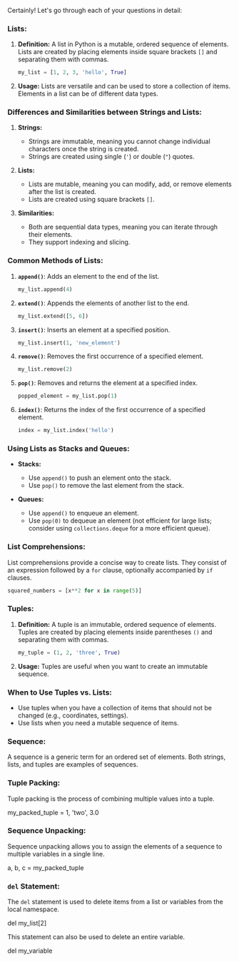 Certainly! Let's go through each of your questions in detail:

### Lists:

1. **Definition:** A list in Python is a mutable, ordered sequence of elements. Lists are created by placing elements inside square brackets `[]` and separating them with commas.

    ```python
    my_list = [1, 2, 3, 'hello', True]
    ```

2. **Usage:** Lists are versatile and can be used to store a collection of items. Elements in a list can be of different data types.

### Differences and Similarities between Strings and Lists:

1. **Strings:**
   - Strings are immutable, meaning you cannot change individual characters once the string is created.
   - Strings are created using single (`'`) or double (`"`) quotes.
  
2. **Lists:**
   - Lists are mutable, meaning you can modify, add, or remove elements after the list is created.
   - Lists are created using square brackets `[]`.

3. **Similarities:**
   - Both are sequential data types, meaning you can iterate through their elements.
   - They support indexing and slicing.

### Common Methods of Lists:

1. **`append()`**: Adds an element to the end of the list.
   ```python
   my_list.append(4)
   ```

2. **`extend()`**: Appends the elements of another list to the end.
   ```python
   my_list.extend([5, 6])
   ```

3. **`insert()`**: Inserts an element at a specified position.
   ```python
   my_list.insert(1, 'new_element')
   ```

4. **`remove()`**: Removes the first occurrence of a specified element.
   ```python
   my_list.remove(2)
   ```

5. **`pop()`**: Removes and returns the element at a specified index.
   ```python
   popped_element = my_list.pop(1)
   ```

6. **`index()`**: Returns the index of the first occurrence of a specified element.
   ```python
   index = my_list.index('hello')
   ```

### Using Lists as Stacks and Queues:

- **Stacks:**
  - Use `append()` to push an element onto the stack.
  - Use `pop()` to remove the last element from the stack.

- **Queues:**
  - Use `append()` to enqueue an element.
  - Use `pop(0)` to dequeue an element (not efficient for large lists; consider using `collections.deque` for a more efficient queue).

### List Comprehensions:

List comprehensions provide a concise way to create lists. They consist of an expression followed by a `for` clause, optionally accompanied by `if` clauses.

```python
squared_numbers = [x**2 for x in range(5)]
```

### Tuples:

1. **Definition:** A tuple is an immutable, ordered sequence of elements. Tuples are created by placing elements inside parentheses `()` and separating them with commas.

    ```python
    my_tuple = (1, 2, 'three', True)
    ```

2. **Usage:** Tuples are useful when you want to create an immutable sequence.

### When to Use Tuples vs. Lists:

- Use tuples when you have a collection of items that should not be changed (e.g., coordinates, settings).
- Use lists when you need a mutable sequence of items.

### Sequence:

A sequence is a generic term for an ordered set of elements. Both strings, lists, and tuples are examples of sequences.

### Tuple Packing:

Tuple packing is the process of combining multiple values into a tuple.

my_packed_tuple = 1, 'two', 3.0

### Sequence Unpacking:

Sequence unpacking allows you to assign the elements of a sequence to multiple variables in a single line.

a, b, c = my_packed_tuple

### `del` Statement:
The `del` statement is used to delete items from a list or variables from the local namespace.

del my_list[2]

This statement can also be used to delete an entire variable.

del my_variable

